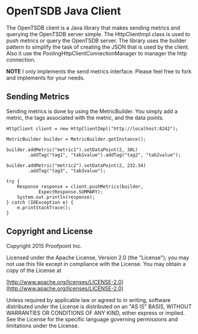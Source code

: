 OpenTSDB Java Client
====================

The OpenTSDB client is a Java library that makes sending metrics and querying the OpenTSDB server simple.
The HttpClientImpl class is used to push metrics or query the OpenTSDB server. The library uses the builder pattern to
simplify the task of creating the JSON that is used by the client. Also it use the PoolingHttpClientConnectionManager to 
manager the http connection.

**NOTE** I only implements the send metrics interface. Please feel free to fork and implements for your needs.

## Sending Metrics

Sending metrics is done by using the MetricBuilder. You simply add a metric, the tags associated with the metric, and
the data points.

	HttpClient client = new HttpClientImpl("http://localhost:8242");

	MetricBuilder builder = MetricBuilder.getInstance();

	builder.addMetric("metric1").setDataPoint(2, 30L)
			.addTag("tag1", "tab1value").addTag("tag2", "tab2value");

	builder.addMetric("metric2").setDataPoint(2, 232.34)
			.addTag("tag3", "tab3value");

	try {
		Response response = client.pushMetrics(builder,
				ExpectResponse.SUMMARY);
		System.out.println(response);
	} catch (IOException e) {
		e.printStackTrace();
	}


## Copyright and License

Copyright 2015 Proofpoint Inc.

Licensed under the Apache License, Version 2.0 (the "License");
you may not use this file except in compliance with the License.
You may obtain a copy of the License at

[http://www.apache.org/licenses/LICENSE-2.0](http://www.apache.org/licenses/LICENSE-2.0)

Unless required by applicable law or agreed to in writing, software
distributed under the License is distributed on an "AS IS" BASIS,
WITHOUT WARRANTIES OR CONDITIONS OF ANY KIND, either express or implied.
See the License for the specific language governing permissions and
limitations under the License.